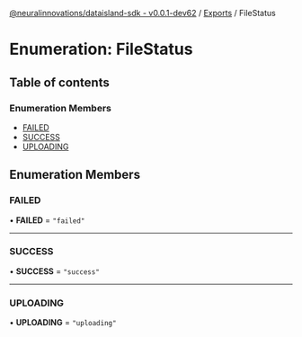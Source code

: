 [@neuralinnovations/dataisland-sdk - v0.0.1-dev62](../../README.md) / [Exports](../modules.md) / FileStatus

# Enumeration: FileStatus

## Table of contents

### Enumeration Members

- [FAILED](FileStatus.md#failed)
- [SUCCESS](FileStatus.md#success)
- [UPLOADING](FileStatus.md#uploading)

## Enumeration Members

### FAILED

• **FAILED** = ``"failed"``

___

### SUCCESS

• **SUCCESS** = ``"success"``

___

### UPLOADING

• **UPLOADING** = ``"uploading"``
